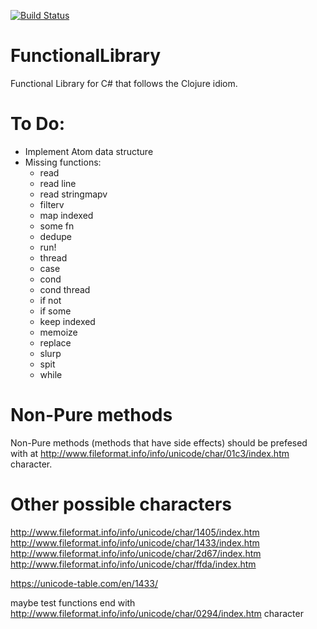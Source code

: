 ﻿[![Build Status](https://travis-ci.org/yiglas/funclib.svg?branch=master)](https://travis-ci.org/yiglas/funclib)

# FunctionalLibrary

Functional Library for C# that follows the Clojure idiom.

# To Do:
* Implement Atom data structure
* Missing functions:
	- read
	- read line
	- read stringmapv
	- filterv
	- map indexed
	- some fn
	- dedupe
	- run!
	- thread
	- case
	- cond
	- cond thread
	- if not 
	- if some
	- keep indexed
	- memoize
	- replace
	- slurp
	- spit
	- while

# Non-Pure methods
Non-Pure methods (methods that have side effects) should be prefesed with at http://www.fileformat.info/info/unicode/char/01c3/index.htm character.

# Other possible characters
http://www.fileformat.info/info/unicode/char/1405/index.htm 
http://www.fileformat.info/info/unicode/char/1433/index.htm
http://www.fileformat.info/info/unicode/char/2d67/index.htm
http://www.fileformat.info/info/unicode/char/ffda/index.htm


https://unicode-table.com/en/1433/

maybe test functions end with http://www.fileformat.info/info/unicode/char/0294/index.htm character